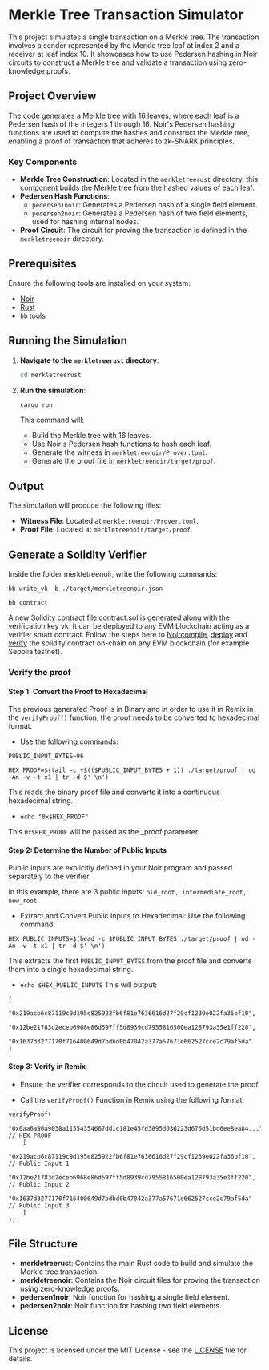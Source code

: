 # Merkle Tree Transaction Simulator

This project simulates a single transaction on a Merkle tree. The transaction involves a sender represented by the Merkle tree leaf at index 2 and a receiver at leaf index 10. It showcases how to use Pedersen hashing in Noir circuits to construct a Merkle tree and validate a transaction using zero-knowledge proofs.

## Project Overview

The code generates a Merkle tree with 16 leaves, where each leaf is a Pedersen hash of the integers 1 through 16. Noir's Pedersen hashing functions are used to compute the hashes and construct the Merkle tree, enabling a proof of transaction that adheres to zk-SNARK principles.

### Key Components

- **Merkle Tree Construction**: Located in the `merkletreerust` directory, this component builds the Merkle tree from the hashed values of each leaf.
- **Pedersen Hash Functions**:
  - `pedersen1noir`: Generates a Pedersen hash of a single field element.
  - `pedersen2noir`: Generates a Pedersen hash of two field elements, used for hashing internal nodes.
- **Proof Circuit**: The circuit for proving the transaction is defined in the `merkletreenoir` directory.

## Prerequisites

Ensure the following tools are installed on your system:

- [Noir](https://noir-lang.org/)
- [Rust](https://www.rust-lang.org/)
- `bb` tools

## Running the Simulation

1. **Navigate to the `merkletreerust` directory**:

   ```bash
   cd merkletreerust
   ```

2. **Run the simulation**:

   ```bash
   cargo run
   ```

   This command will:
   - Build the Merkle tree with 16 leaves.
   - Use Noir's Pedersen hash functions to hash each leaf.
   - Generate the witness in `merkletreenoir/Prover.toml`.
   - Generate the proof file in `merkletreenoir/target/proof`.

## Output

The simulation will produce the following files:

- **Witness File**: Located at `merkletreenoir/Prover.toml`.
- **Proof File**: Located at `merkletreenoir/target/proof`.

## Generate a Solidity Verifier
Inside the folder merkletreenoir, write the following commands:

```bb write_vk -b ./target/merkletreenoir.json```

```bb contract```

A new Solidity contract file contract.sol is generated along with the verification key vk. It can be deployed to any EVM blockchain acting as a verifier smart contract.
Follow the steps here to [Noir](https://noir-lang.org/)[compile](https://noir-lang.org/docs/how_to/how-to-solidity-verifier#step-2---compiling), [deploy](https://noir-lang.org/docs/how_to/how-to-solidity-verifier#step-3---deploying) and [verify](https://noir-lang.org/docs/how_to/how-to-solidity-verifier#step-4---verifying) the solidity contract on-chain on any EVM blockchain (for example Sepolia testnet).

### Verify the proof 
#### Step 1: Convert the Proof to Hexadecimal
The previous generated Proof is in Binary and in order to use it in Remix in the ```verifyProof()``` function, 
the proof needs to be converted to hexadecimal format. 

* Use the following commands:

```PUBLIC_INPUT_BYTES=96```

```HEX_PROOF=$(tail -c +$(($PUBLIC_INPUT_BYTES + 1)) ./target/proof | od -An -v -t x1 | tr -d $' \n')```

This reads the binary proof file and converts it into a continuous hexadecimal string.
* ```echo "0x$HEX_PROOF"```

This ```0x$HEX_PROOF``` will be passed as the _proof parameter.

#### Step 2: Determine the Number of Public Inputs
Public inputs are explicitly defined in your Noir program and passed separately to the verifier.

In this example, there are 3 public inputs: ```old_root, intermediate_root, new_root```.

* Extract and Convert Public Inputs to Hexadecimal: Use the following command:

```HEX_PUBLIC_INPUTS=$(head -c $PUBLIC_INPUT_BYTES ./target/proof | od -An -v -t x1 | tr -d $' \n')```

This extracts the first ```PUBLIC_INPUT_BYTES``` from the proof file and converts them into a single hexadecimal string.

* ```echo $HEX_PUBLIC_INPUTS``` 
This will output:

```
[
    "0x219acb6c87119c9d195e825922fb6f81e7636616d27f29cf1239e022fa36bf10",
    "0x12be21783d2eceb6968e86d597ff5d8939cd7955816500ea128793a35e1ff220",
    "0x1637d3277170f716400649d7bdbd0b47042a377a57671e662527cce2c79af5da"
]
```

#### Step 3: Verify in Remix
* Ensure the verifier corresponds to the circuit used to generate the proof.

* Call the ```verifyProof()``` Function in Remix using the following format:

```
verifyProof(
     "0x0aa6a90a9038a11554354667dd1c181e45fd3895d036223d675d51bd6ee8ea84...", // HEX_PROOF
    [
        "0x219acb6c87119c9d195e825922fb6f81e7636616d27f29cf1239e022fa36bf10", // Public Input 1
        "0x12be21783d2eceb6968e86d597ff5d8939cd7955816500ea128793a35e1ff220", // Public Input 2
        "0x1637d3277170f716400649d7bdbd0b47042a377a57671e662527cce2c79af5da"  // Public Input 3
    ]
);
```


## File Structure

- **merkletreerust**: Contains the main Rust code to build and simulate the Merkle tree transaction.
- **merkletreenoir**: Contains the Noir circuit files for proving the transaction using zero-knowledge proofs.
- **pedersen1noir**: Noir function for hashing a single field element.
- **pedersen2noir**: Noir function for hashing two field elements.

## License

This project is licensed under the MIT License - see the [LICENSE](LICENSE) file for details.

